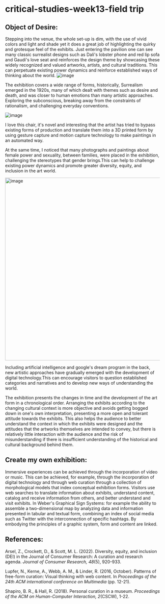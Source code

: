 # critical-studies-week13-field trip
## Object of Desire:
Stepping into the venue, the whole set-up is dim, with the use of vivid colors and light and shade yet it does a great job of highlighting the quirky and grotesque feel of the exhibits. Just entering the pavilion one can see many classic surrealist designs such as Dali's lobster phone and red lip sofa and Gaudi's love seat and reinforces the design theme by showcasing these widely recognized and valued artworks, artists, and cultural traditions. This can perpetuate existing power dynamics and reinforce established ways of thinking about the world.
![image](https://user-images.githubusercontent.com/119873931/218344803-6378f05d-266d-4daa-ad3d-3ebce8e3491b.png)

The exhibition covers a wide range of forms, historically, Surrealism emerged in the 1920s, many of which dealt with themes such as desire and death, and was closer to human emotions than many artistic approaches. Exploring the subconscious, breaking away from the constraints of rationalism, and challenging everyday conventions.

![image](https://user-images.githubusercontent.com/119873931/218344896-e60b61e6-e083-4484-8e23-15e98248dc66.png)

I love this chair, it's novel and interesting that the artist has tried to bypass existing forms of production and translate them into a 3D printed form by using gesture capture and motion capture technology to make paintings in an automated way.

At the same time, I noticed that many photographs and paintings about female power and sexuality, between families, were placed in the exhibition, challenging the stereotypes that gender brings.This can help to challenge existing power dynamics and promote greater diversity, equity, and inclusion in the art world.

<img width="596" alt="image" src="https://user-images.githubusercontent.com/119873931/218345127-80c6bd2b-563d-413d-9328-e2e9887d5f4b.png">

Including artificial intelligence and google's dream program in the back, new artistic approaches have gradually emerged with the development of digital technology.This can encourage visitors to question established categories and narratives and to develop new ways of understanding the world.

The exhibition presents the changes in time and the development of the art form in a chronological order. Arranging the exhibits according to the changing cultural context is more objective and avoids getting bogged down in one's own interpretation, presenting a more open and tolerant attitude towards the exhibits. This also helps the audience to better understand the context in which the exhibits were designed and the attitudes that the artworks themselves are intended to convey, but there is relatively little interaction with the audience and the risk of misunderstanding if there is insufficient understanding of the historical and cultural background behind them.
## Create my own exhibition:
Immersive experiences can be achieved through the incorporation of video or music. This can be achieved, for example, through the incorporation of digital technology and through web curation through a collection of morphological models that index conceptual exhibition forms. Visitors use web searches to translate information about exhibits, understand content, catalog and receive information from others, and better understand and visit exhibits. In Weber's Graphical Sign Systems: for example the ability to assemble a two-dimensional map by analyzing data and information presented in tabular and textual form, combining an index of social media such as Twitter with the interconnection of specific hashtags. By embodying the principles of a graphic system, form and content are linked.
## References:
Arsel, Z., Crockett, D., & Scott, M. L. (2022). Diversity, equity, and inclusion (DEI) in the Journal of Consumer Research: A curation and research agenda. *Journal of Consumer Research, 48*(5), 920-933.

Lupfer, N., Kerne, A., Webb, A. M., & Linder, R. (2016, October). Patterns of free-form curation: Visual thinking with web content. In *Proceedings of the 24th ACM international conference on Multimedia* (pp. 12-21).


Shapiro, B. R., & Hall, R. (2018). Personal curation in a museum. *Proceedings of the ACM on Human-Computer Interaction, 2*(CSCW), 1-22.
